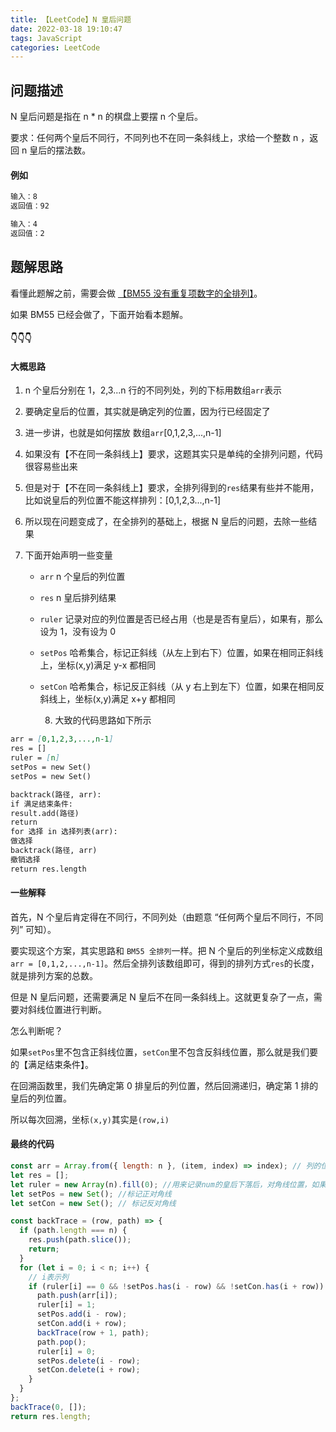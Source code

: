 ```yaml
---
title: 【LeetCode】N 皇后问题
date: 2022-03-18 19:10:47
tags: JavaScript
categories: LeetCode
---
```


## 问题描述

N 皇后问题是指在 n \* n 的棋盘上要摆 n 个皇后。

要求：任何两个皇后不同行，不同列也不在同一条斜线上，求给一个整数 n ，返回 n 皇后的摆法数。

#### 例如

```markdown
输入：8
返回值：92

输入：4
返回值：2
```

## 题解思路

看懂此题解之前，需要会做 [【BM55 没有重复项数字的全排列】](https://www.nowcoder.com/practice/4bcf3081067a4d028f95acee3ddcd2b1?tpId=295&tqId=701&ru=/exam/oj&qru=/ta/format-top101/question-ranking&sourceUrl=%2Fexam%2Foj)。

如果 BM55 已经会做了，下面开始看本题解。

#### 👇👇👇

#### 大概思路

1. n 个皇后分别在 1，2,3...n 行的不同列处，列的下标用数组`arr`表示
2. 要确定皇后的位置，其实就是确定列的位置，因为行已经固定了
3. 进一步讲，也就是如何摆放 数组`arr`[0,1,2,3,...,n-1]
4. 如果没有【不在同一条斜线上】要求，这题其实只是单纯的全排列问题，代码很容易些出来
5. 但是对于【不在同一条斜线上】要求，全排列得到的`res`结果有些并不能用，比如说皇后的列位置不能这样排列：[0,1,2,3...,n-1]
6. 所以现在问题变成了，在全排列的基础上，根据 N 皇后的问题，去除一些结果
7. 下面开始声明一些变量

   - `arr` n 个皇后的列位置
   - `res` n 皇后排列结果
   - `ruler` 记录对应的列位置是否已经占用（也是是否有皇后），如果有，那么设为 1，没有设为 0
   - `setPos` 哈希集合，标记正斜线（从左上到右下）位置，如果在相同正斜线上，坐标(x,y)满足 y-x 都相同
   - `setCon` 哈希集合，标记反正斜线（从 y 右上到左下）位置，如果在相同反斜线上，坐标(x,y)满足 x+y 都相同

     8. 大致的代码思路如下所示

```markdown
arr = [0,1,2,3,...,n-1]
res = []
ruler = [n]
setPos = new Set()
setPos = new Set()

backtrack(路径, arr):
if 满足结束条件:
result.add(路径)
return
for 选择 in 选择列表(arr):
做选择
backtrack(路径, arr)
撤销选择
return res.length
```

#### 一些解释

首先，N 个皇后肯定得在不同行，不同列处（由题意 “任何两个皇后不同行，不同列” 可知）。

要实现这个方案，其实思路和 `BM55 全排列`一样。把 N 个皇后的列坐标定义成数组`arr = [0,1,2,...,n-1]`。然后全排列该数组即可，得到的排列方式`res`的长度，就是排列方案的总数。

但是 N 皇后问题，还需要满足 N 皇后不在同一条斜线上。这就更复杂了一点，需要对斜线位置进行判断。

怎么判断呢？

如果`setPos`里不包含正斜线位置，`setCon`里不包含反斜线位置，那么就是我们要的【满足结束条件】。

在回溯函数里，我们先确定第 0 排皇后的列位置，然后回溯递归，确定第 1 排的皇后的列位置。

所以每次回溯，坐标`(x,y)`其实是`(row,i)`

#### 最终的代码

```javascript
const arr = Array.from({ length: n }, (item, index) => index); // 列的位置
let res = [];
let ruler = new Array(n).fill(0); //用来记录num的皇后下落后，对角线位置，如果在对角线位置，那么为1，否则0
let setPos = new Set(); //标记正对角线
let setCon = new Set(); // 标记反对角线

const backTrace = (row, path) => {
  if (path.length === n) {
    res.push(path.slice());
    return;
  }
  for (let i = 0; i < n; i++) {
    // i表示列
    if (ruler[i] == 0 && !setPos.has(i - row) && !setCon.has(i + row)) {
      path.push(arr[i]);
      ruler[i] = 1;
      setPos.add(i - row);
      setCon.add(i + row);
      backTrace(row + 1, path);
      path.pop();
      ruler[i] = 0;
      setPos.delete(i - row);
      setCon.delete(i + row);
    }
  }
};
backTrace(0, []);
return res.length;
```
